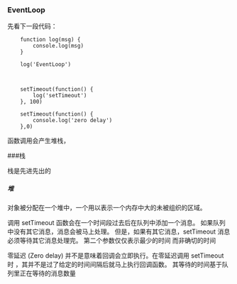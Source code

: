 ### EventLoop

先看下一段代码：

```
    function log(msg) {
        console.log(msg)
    }

    log('EventLoop')    



    setTimeout(function() {
        log('setTimeout')
    }, 100)

    setTimeout(function() {
        console.log('zero delay')
    },0)
```
函数调用会产生堆栈，

###栈

栈是先进先出的

##### 堆
对象被分配在一个堆中，一个用以表示一个内存中大的未被组织的区域。

调用 setTimeout 函数会在一个时间段过去后在队列中添加一个消息。
如果队列中没有其它消息，消息会被马上处理。
但是，如果有其它消息，setTimeout 消息必须等待其它消息处理完。
第二个参数仅仅表示最少的时间 而非确切的时间


零延迟 (Zero delay) 并不是意味着回调会立即执行。在零延迟调用 setTimeout 时
，其并不是过了给定的时间间隔后就马上执行回调函数。
其等待的时间基于队列里正在等待的消息数量
